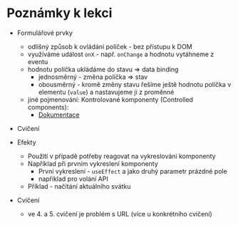 # Poznámky k lekci

- Formulářové prvky

  - odlišný způsob k ovládání políček - bez přístupu k DOM
  - využíváme událost `onX` - např. `onChange` a hodnotu vytáhneme z eventu
  - hodnotu políčka ukládáme do stavu => data binding
    - jednosměrný - změna políčka => stav
    - obousměrný - kromě změny stavu řešíme ještě hodnotu políčka v elementu (`value`) a nastavujeme ji z proměnné
  - jiné pojmenování: Kontrolované komponenty (Controlled components):
    - [Dokumentace](https://reactjs.org/docs/forms.html#controlled-components)

- Cvičení

- Efekty

  - Použití v případě potřeby reagovat na vykreslování komponenty
  - Například při prvním vykreslení komponenty
    - První vykreslení - `useEffect` a jako druhý parametr prázdné pole
    - například pro volání API
  - Příklad - načítání aktuálního svátku

- Cvičení
  - ve 4. a 5. cvičení je problém s URL (více u konkrétního cvičení)
